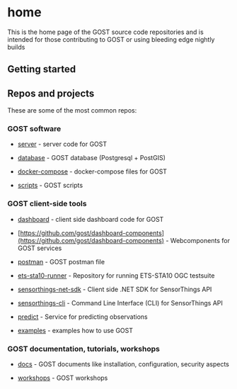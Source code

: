 # home

This is the home page of the GOST source code repositories and is intended for 
those contributing to GOST or using bleeding edge nightly builds

## Getting started

## Repos and projects

These are some of the most common repos:

### GOST software

- [server](https://github.com/geodan/gost) - server code for GOST

- [database](https://github.com/gost/gost-db) - GOST database (Postgresql + PostGIS)

- [docker-compose](https://github.com/gost/docker-compose) - docker-compose files for GOST

- [scripts](https://github.com/gost/scripts) - GOST scripts


### GOST client-side tools

- [dashboard](https://github.com/gost/dashboard) - client side dashboard code for GOST

- [https://github.com/gost/dashboard-components](https://github.com/gost/dashboard-components) - Webcomponents for GOST services

- [postman](https://github.com/gost/postman) - GOST postman file

- [ets-sta10-runner](https://github.com/gost/ets-sta10-runner) - Repository for running ETS-STA10 OGC testsuite

- [sensorthings-net-sdk](https://github.com/gost/sensorthings-net-sdk) - Client side .NET SDK for SensorThings API

- [sensorthings-cli](https://github.com/gost/sensorthings-cli) - Command Line Interface (CLI) for SensorThings API

- [predict](https://github.com/gost/gost-predict) - Service for predicting observations

- [examples](https://github.com/gost/examples) - examples how to use GOST

### GOST documentation, tutorials, workshops

- [docs](https://github.com/gost/docs) - GOST documents like installation, configuration, security aspects

- [workshops](https://github.com/gost/workshops) - GOST workshops





















